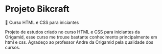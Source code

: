 # Projeto Bikcraft
👋 Curso HTML e CSS para iniciantes
<div>
Projeto de estudos criado no curso HTML e CSS para iniciantes da Origamid, esse curso me trouxe bastante conhecimento principalmente em html e css. Agradeço ao professor Andre da Origamid pela qualidade dos cursos.   
</div>

